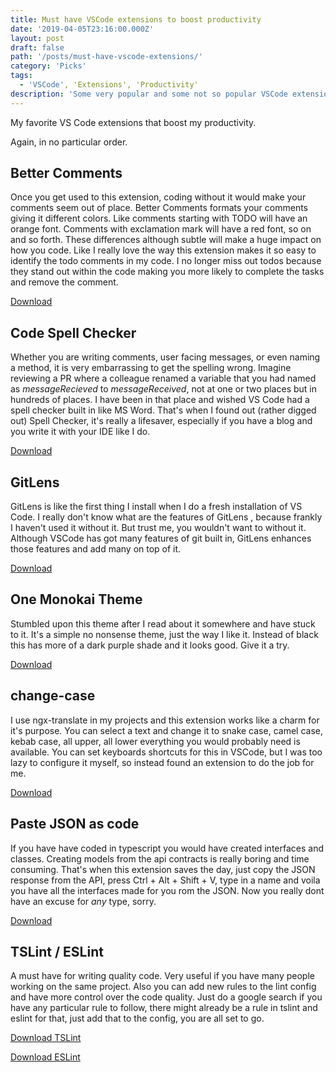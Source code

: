 ```yaml
---
title: Must have VSCode extensions to boost productivity
date: '2019-04-05T23:16:00.000Z'
layout: post
draft: false
path: '/posts/must-have-vscode-extensions/'
category: 'Picks'
tags:
  - 'VSCode', 'Extensions', 'Productivity'
description: 'Some very popular and some not so popular VSCode extensions that will make your web development tasks a breeze'
---
```


My favorite VS Code extensions that boost my productivity.

Again, in no particular order.

## Better Comments

Once you get used to this extension, coding without it would make your comments seem out of place. Better Comments formats your comments giving it different colors. Like comments starting with TODO will have an orange font. Comments with exclamation mark will have a red font, so on and so forth. These differences although subtle will make a huge impact on how you code. Like I really love the way this extension makes it so easy to identify the todo comments in my code. I no longer miss out todos because they stand out within the code making you more likely to complete the tasks and remove the comment.

[Download](https://marketplace.visualstudio.com/items?itemName=aaron-bond.better-comments)

## Code Spell Checker

Whether you are writing comments, user facing messages, or even naming a method, it is very embarrassing to get the spelling wrong. Imagine reviewing a PR where a colleague renamed a variable that you had named as _messageRecieved_ to _messageReceived_, not at one or two places but in hundreds of places. I have been in that place and wished VS Code had a spell checker built in like MS Word. That's when I found out (rather digged out) Spell Checker, it's really a lifesaver, especially if you have a blog and you write it with your IDE like I do.

[Download](https://marketplace.visualstudio.com/items?itemName=streetsidesoftware.code-spell-checker)

## GitLens

GitLens is like the first thing I install when I do a fresh installation of VS Code. I really don't know what are the features of GitLens , because frankly I haven't used it without it. But trust me, you wouldn't want to without it. Although VSCode has got many features of git built in, GitLens enhances those features and add many on top of it.

[Download](https://marketplace.visualstudio.com/items?itemName=eamodio.gitlens)

## One Monokai Theme

Stumbled upon this theme after I read about it somewhere and have stuck to it. It's a simple no nonsense theme, just the way I like it. Instead of black this has more of a dark purple shade and it looks good. Give it a try.

[Download](https://marketplace.visualstudio.com/items?itemName=azemoh.one-monokai)

## change-case

I use ngx-translate in my projects and this extension works like a charm for it's purpose. You can select a text and change it to snake case, camel case, kebab case, all upper, all lower everything you would probably need is available. You can set keyboards shortcuts for this in VSCode, but I was too lazy to configure it myself, so instead found an extension to do the job for me.

[Download](https://marketplace.visualstudio.com/items?itemName=wmaurer.change-case)

## Paste JSON as code

If you have have coded in typescript you would have created interfaces and classes. Creating models from the api contracts is really boring and time consuming. That's when this extension saves the day, just copy the JSON response from the API, press Ctrl + Alt + Shift + V, type in a name and voila you have all the interfaces made for you rom the JSON. Now you really dont have an excuse for _any_ type, sorry.

[Download](https://marketplace.visualstudio.com/items?itemName=quicktype.quicktype)

## TSLint / ESLint

A must have for writing quality code. Very useful if you have many people working on the same project. Also you can add new rules to the lint config and have more control over the code quality. Just do a google search if you have any particular rule to follow, there might already be a rule in tslint and eslint for that, just add that to the config, you are all set to go.

[Download TSLint](https://marketplace.visualstudio.com/items?itemName=ms-vscode.vscode-typescript-tslint-plugin)

[Download ESLint](https://marketplace.visualstudio.com/items?itemName=dbaeumer.vscode-eslint)
